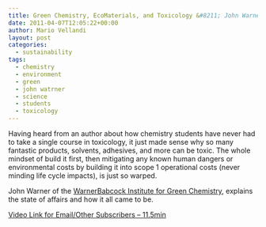 ```yaml
---
title: Green Chemistry, EcoMaterials, and Toxicology &#8211; John Warner
date: 2011-04-07T12:05:22+00:00
author: Mario Vellandi
layout: post
categories:
  - sustainability
tags:
  - chemistry
  - environment
  - green
  - john watrner
  - science
  - students
  - toxicology
---
```

Having heard from an author about how chemistry students have never had to take a single course in toxicology, it just made sense why so many fantastic products, solvents, adhesives, and more can be toxic. The whole mindset of build it first, then mitigating any known human dangers or environmental costs by building it into scope 1 operational costs (never minding life cycle impacts), is just so warped.

John Warner of the [WarnerBabcock Institute for Green Chemistry](http://www.warnerbabcock.com/about_wbi/john_warner.asp), explains the state of affairs and how it all came to be.

[Video Link for Email/Other Subscribers &#8211; 11.5min](http://vimeo.com/20060171)
